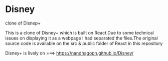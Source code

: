 # Disney
clone of Disnep+

This is a clone of Disney+ which is built on React.Due to some technical issues on displaying it as a webpage I had separated the files.The original source code is available on the src & public folder of React in this repository


Disney+ is lively on ===> https://nandhagopn.github.io/Disney/

